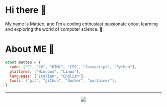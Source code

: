 # Hi there 👋
My name is Matteo, and I'm a coding enthusiast passionate about learning and exploring the world of computer science. 🤖

# About ME 💬
```javascript
const matteo = {
  code: ["C", "C#", "HTML", "CSS", "Javascript", "Python"],
  platforms: ["Windows", "Linux"],
  languages: ["Italian", "English"],
  tools: ["git", "github", "docker", "portainer"],
}
```

<hr>
<p align="center" >  
  <a href="https://github.com/matteofuso"> 
    <img  src="https://github-readme-stats.vercel.app/api?username=matteofuso&&show_icons=true&theme=radical"/>
  </a>
</p>

